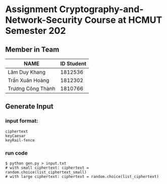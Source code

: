 # Assignment Cryptography-and-Network-Security Course at HCMUT Semester 202

## Member in Team
|NAME|ID Student|
|---|---|
|Lâm Duy Khang|1812536|
|Trần Xuân Hoàng|1812302|
|Trương Công Thành|1810766|

## Generate Input 

### input format:
    ciphertext 
    keyCaesar 
    keyRail-fence

### run code
    $ python gen.py > input.txt
    # with small ciphertext: ciphertext = random.choice(list_ciphertext_small)
    # with large ciphertext: ciphertext = random.choice(list_ciphertext)

